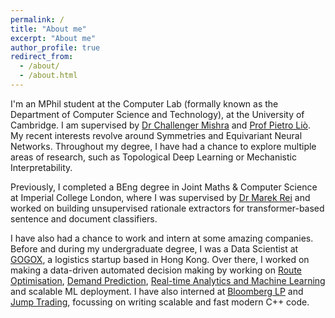 ```yaml
---
permalink: /
title: "About me"
excerpt: "About me"
author_profile: true
redirect_from: 
  - /about/
  - /about.html
---
```


I'm an MPhil student at the Computer Lab (formally known as the Department of Computer Science and Technology), at the University of Cambridge. I am supervised by [Dr Challenger Mishra](https://www.cst.cam.ac.uk/people/cm2099) and [Prof Pietro Liò](https://www.cl.cam.ac.uk/~pl219/). My recent interests revolve around Symmetries and Equivariant Neural Networks. Throughout my degree, I have had a chance to explore multiple areas of research, such as Topological Deep Learning or Mechanistic Interpretability.

Previously, I completed a BEng degree in Joint Maths & Computer Science at Imperial College London, where I was supervised by [Dr Marek Rei](https://www.marekrei.com/) and worked on building unsupervised rationale extractors for transformer-based sentence and document classifiers.

I have also had a chance to work and intern at some amazing companies. Before and during my undergraduate degree, I was a Data Scientist at [GOGOX](https://www.gogox.com/), a logistics startup based in Hong Kong. Over there, I worked on making a data-driven automated decision making by working on [Route Optimisation](https://towardsdatascience.com/improving-operations-with-route-optimization-4b8a3701ca39), [Demand Prediction](https://medium.com/gogox-technology/moving-the-needle-predicting-unmet-demand-in-on-demand-ecosystems-d30174a6ccff), [Real-time Analytics and Machine Learning](https://medium.com/gogox-technology/get-real-transitioning-to-real-time-marketplace-analytics-with-ops-data-brain-535f81582dfd) and scalable ML deployment. I have also interned at [Bloomberg LP](https://www.bloomberg.com) and [Jump Trading](https://jumptrading.com/), focussing on writing scalable and fast modern C++ code.
